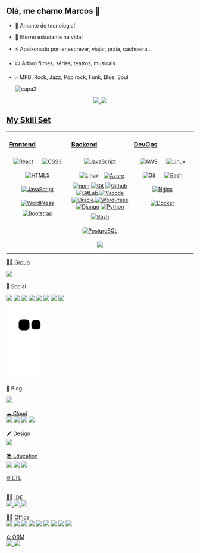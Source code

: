 ## Olá, me chamo Marcos 👋

- 🔭 Amante de tecnologia!                  
- 🌱 Eterno estudante na vida!
- ⚡ Apaixonado por ler,escrever, viajar, praia, cachoeira...
- 🎞  Adoro filmes, séries, teatros, musicais
- 🎶 MPB, Rock, Jazz, Pop rock, Funk, Blue, Soul

  ![capa2](https://user-images.githubusercontent.com/35399145/189922796-5ab06e80-0c41-4764-a4cb-1febd91ec1e8.jpg)
  
  <!--![capalivrov2_Prancheta-1](https://user-images.githubusercontent.com/35399145/189956937-ff5e74c8-fd68-487b-8f36-d70d8a7665f6.jpg)-->

<div align="center">
  <a href="https://github.com/emersoncarneirodasilva">
  <img height="165em" src="https://github-readme-stats.vercel.app/api?username=Maralvo&show_icons=true&theme=blue-green&include_all_commits=true&count_private=true" />
  <img height="165em" src="https://github-readme-stats.vercel.app/api/top-langs/?username=Maralvo&layout=compact&langs_count=7&theme=blue-green" />
</div>

  ## My Skill Set  
<table><tr><td valign="top" width="33%">

### Frontend  
<div align="center">  
<a href="https://reactjs.org/" target="_blank"><img style="margin: 10px" src="https://profilinator.rishav.dev/skills-assets/react-original-wordmark.svg" alt="React" height="50" /></a>  
<a href="https://www.w3schools.com/css/" target="_blank"><img style="margin: 10px" src="https://profilinator.rishav.dev/skills-assets/css3-original-wordmark.svg" alt="CSS3" height="50" /></a>  
<a href="https://en.wikipedia.org/wiki/HTML5" target="_blank"><img style="margin: 10px" src="https://profilinator.rishav.dev/skills-assets/html5-original-wordmark.svg" alt="HTML5" height="50" /></a>  
<a href="https://www.javascript.com/" target="_blank"><img style="margin: 10px" src="https://profilinator.rishav.dev/skills-assets/javascript-original.svg" alt="JavaScript" height="50" /></a>  
<a href="https://www.wp.com/" target="_blank"><img style="margin: 10px" alt="WordPress" height="50" src="https://cdn.jsdelivr.net/gh/devicons/devicon/icons/wordpress/wordpress-original.svg" height="50"/></a> 
<a href="https://www.bootstrap.com/" target="_blank"><img align="center" alt="Bootstrap" height="50" src="https://cdn.jsdelivr.net/gh/devicons/devicon/icons/bootstrap/bootstrap-original.svg" /></a>
</div>

</td><td valign="top" width="33%">

### Backend  
<div align="center">  
<a href="https://www.javascript.com/" target="_blank"><img style="margin: 10px" src="https://profilinator.rishav.dev/skills-assets/javascript-original.svg" alt="JavaScript" height="50" /></a>  
<a href="https://www.linux.org/" target="_blank"><img style="margin: 10px" src="https://profilinator.rishav.dev/skills-assets/linux-original.svg" alt="Linux" height="50" /></a>  
<a href="https://www.azure.com/" target="_blank"><img align="center" alt="Azure" height="30" src="https://cdn.jsdelivr.net/gh/devicons/devicon/icons/azure/azure-original.svg" />
<a href="https://www.npm.com/" target="_blank"><img align="center" alt="npm" height="30" src="https://cdn.jsdelivr.net/gh/devicons/devicon/icons/npm/npm-original-wordmark.svg" />
<a href="https://git.com/" target="_blank"><img align="center" alt="Git" height="30" src="https://cdn.jsdelivr.net/gh/devicons/devicon/icons/git/git-original.svg" />
<a href="https://github.com/" target="_blank"><img align="center" alt="Github" height="30" src="https://cdn.jsdelivr.net/gh/devicons/devicon/icons/github/github-original.svg" />
<a href="https://gitlab.com/" target="_blank"><img align="center" alt="GitLab" height="30" src="https://cdn.jsdelivr.net/gh/devicons/devicon/icons/gitlab/gitlab-original.svg" />
<a href="https://vscode.com/" target="_blank"><img align="center" alt="Vscode" height="30" src="https://cdn.jsdelivr.net/gh/devicons/devicon/icons/vscode/vscode-original.svg" />
  <a href="https://oracle.com/" target="_blank"><img align="center" alt="Oracle" height="30" src="https://cdn.jsdelivr.net/gh/devicons/devicon/icons/oracle/oracle-original.svg" />
  <a href="https://wp.com/" target="_blank"><img align="center" alt="WordPress" height="30"src="https://cdn.jsdelivr.net/gh/devicons/devicon/icons/wordpress/wordpress-original.svg" />
  <a href="https://django.com/" target="_blank"><img align="center" alt="Django" height="30"src="https://cdn.jsdelivr.net/gh/devicons/devicon/icons/django/django-plain.svg" />
  <a href="https://python.com/" target="_blank"><img align="center" alt="Python" height="30" src="https://cdn.jsdelivr.net/gh/devicons/devicon/icons/python/python-original-wordmark.svg" />
<a href="https://www.gnu.org/software/bash/" target="_blank"><img style="margin: 10px" src="https://profilinator.rishav.dev/skills-assets/gnu_bash-icon.svg" alt="Bash" height="50" /></a>  
<a href="https://www.postgresql.org/" target="_blank"><img style="margin: 10px" src="https://profilinator.rishav.dev/skills-assets/postgresql-original-wordmark.svg" alt="PostgreSQL" height="50" /></a>  
 <a href="https://www.redis.com/" target="_blank"><img style="margin: 10px" src="https://cdn.jsdelivr.net/gh/devicons/devicon/icons/redis/redis-original-wordmark.svg" height="50"/></a>  

</div>

</td><td valign="top" width="33%">

### DevOps  
<div align="center">  
<a href="https://angularjs.org/" target="_blank"><img style="margin: 10px" src="https://profilinator.rishav.dev/skills-assets/amazonwebservices-original-wordmark.svg" alt="AWS" height="50" /></a>  
<a href="https://www.linux.org/" target="_blank"><img style="margin: 10px" src="https://profilinator.rishav.dev/skills-assets/linux-original.svg" alt="Linux" height="50" /></a>  
<a href="https://github.com/" target="_blank"><img style="margin: 10px" src="https://profilinator.rishav.dev/skills-assets/git-scm-icon.svg" alt="Git" height="50" /></a>  
<a href="https://www.gnu.org/software/bash/" target="_blank"><img style="margin: 10px" src="https://profilinator.rishav.dev/skills-assets/gnu_bash-icon.svg" alt="Bash" height="50" /></a>  
<a href="https://www.nginx.com/" target="_blank"><img style="margin: 10px" src="https://profilinator.rishav.dev/skills-assets/nginx-original.svg" alt="Nginx" height="50" /></a>  
<a href="https://www.docker.com/" target="_blank"><img style="margin: 10px" src="https://profilinator.rishav.dev/skills-assets/docker-original-wordmark.svg" alt="Docker" height="50" /></a>
</div>

</td></tr></table>  
 

  🤜🤛 Group
    <div> 
   <a href="https://discord.com/channels/@MarcosAlvarenga#8820/"><img src="https://img.shields.io/badge/Discord-7289DA?style=for-the-badge&logo=discord&logoColor=white" target="_blank"></a>
  </div>
  
  👨 Social
  <div>
   <a href="mailto:marcosalv@gmail.com"><img src="https://img.shields.io/badge/Gmail-D14836?style=for-the-badge&logo=gmail&logoColor=white" target="_blank"></a>
  <a href="https://www.linkedin.com/in/marcos-alvarenga-2bb75015/" target="_blank"><img src="https://img.shields.io/badge/-LinkedIn-%230077B5?style=for-the-badge&logo=linkedin&logoColor=white" target="_blank"></a>
 <a href="tel:+5584999887008"><img src="https://img.shields.io/badge/Telegram-2CA5E0?style=for-the-badge&logo=telegram&logoColor=white" target="_blank"></a>
<a href="https://twitter.com/Maralvo"><img src="https://img.shields.io/badge/Twitter-1DA1F2?style=for-the-badge&logo=twitter&logoColor=white"></a>
  <a href="https://www.instagram.com/maralvo/"><img src="https://img.shields.io/badge/Instagram-E4405F?style=for-the-badge&logo=instagram&logoColor=white"></a>
  <a href="https://independent.academia.edu/MarcosAlvarenga16"><img src="https://img.shields.io/badge/Academia-fff?style=for-the-badge&logo=academia&logoColor=black"></a>
  <a href="https://independent.academia.edu/MarcosAlvarenga16"><img src="https://img.shields.io/badge/GitHub-100000?style=for-the-badge&logo=github&logoColor=white"></a>
  <a href="https://gitlab.com/marcosalv"><img src="https://img.shields.io/badge/GitLab-330F63?style=for-the-badge&logo=gitlab&logoColor=white"></a>
  
![Snake animation](https://github.com/rafaballerini/rafaballerini/blob/output/github-contribution-grid-snake.svg)
   </div>
  
   📝 Blog
  <div>
    <a href="https://projetolivropostal.com.br/blog/"><img src="https://img.shields.io/badge/Wordpress-21759B?style=for-the-badge&logo=wordpress&logoColor=white"</a>
  </div>
    <br>  
 ☁ Cloud
      <div>
      <a href="https://dash.cloudflare.com/profile"><img src="https://img.shields.io/badge/Cloudflare-F38020?style=for-the-badge&logo=Cloudflare&logoColor=white"</a>
      <a href="https://www.digitalocean.com/"><img src="https://img.shields.io/badge/Digital_Ocean-0080FF?style=for-the-badge&logo=DigitalOcean&logoColor=white"</a>
      <a href="https://maralvo.netlify.app/"><img src="https://img.shields.io/badge/Netlify-00C7B7?style=for-the-badge&logo=netlify&logoColor=white"</a>
      <a href="https://www.oracle.com/br/cloud/"><img src="https://img.shields.io/badge/Oracle-F80000?style=for-the-badge&logo=oracle&logoColor=black"</a>
      </div>
    <br>
   🖍 Design
    <div>
     <a href=""><img src= "https://img.shields.io/badge/gimp-5C5543?style=for-the-badge&logo=gimp&logoColor=white"
                     https://img.shields.io/badge/Figma-F24E1E?style=for-the-badge&logo=figma&logoColor=white"</a>
   </div>
   <br>
   📚 Education
   <div>
     <a href=""><img src="https://img.shields.io/badge/Coursera-0056D2?style=for-the-badge&logo=Coursera&logoColor=white"</a>
     <a href=""><img src= "https://img.shields.io/badge/Duolingo-58CC02?style=for-the-badge&logo=Duolingo&logoColor=white"</a>
     <a href=""><img src= "https://img.shields.io/badge/Udemy-EC5252?style=for-the-badge&logo=Udemy&logoColor=white"</a>
   </div>
   <br>
   🌐 ETL
   <div>
       <a href=""><img src=""</a>
   </div>
<br>
   👩‍💻 IDE
    <div>
     	<a href=""><img src="https://img.shields.io/badge/Eclipse-2C2255?style=for-the-badge&logo=eclipse&logoColor=white"</a>
      <a href=""><img src="https://img.shields.io/badge/Notepad++-90E59A.svg?style=for-the-badge&logo=notepad%2B%2B&logoColor=black"</a>
      <a href=""><img src= "https://img.shields.io/badge/Visual_Studio-5C2D91?style=for-the-badge&logo=visual%20studio&logoColor=white"</a>
   </div>
   <br>
   👨‍💻 Office
     <div>
     <a href=""><img src="https://img.shields.io/badge/Google%20Sheets-34A853?style=for-the-badge&logo=google-sheets&logoColor=white"</a>
       <a href=""><img src= "https://img.shields.io/badge/LibreOffice-18A303?style=for-the-badge&logo=LibreOffice&logoColor=white"</a>
       <a href=""><img src= "https://img.shields.io/badge/Microsoft_Excel-217346?style=for-the-badge&logo=microsoft-excel&logoColor=white"</a>
       <a href=""><img src= "https://img.shields.io/badge/Microsoft_Office-D83B01?style=for-the-badge&logo=microsoft-office&logoColor=white"</a>
       <a href=""><img src= "https://img.shields.io/badge/Microsoft_PowerPoint-B7472A?style=for-the-badge&logo=microsoft-powerpoint&logoColor=white"</a>
       <a href=""><img src= "https://img.shields.io/badge/Microsoft_SQL_Server-CC2927?style=for-the-badge&logo=microsoft-sql-server&logoColor=white"</a>
       <a href=""><img src= "https://img.shields.io/badge/Microsoft_Word-2B579A?style=for-the-badge&logo=microsoft-word&logoColor=white"</a>
       <a href=""><img src= "https://img.shields.io/badge/Overleaf-47A141?style=for-the-badge&logo=Overleaf&logoColor=white"</a>
       	<a href=""><img src= "https://img.shields.io/badge/Prezi-3181FF?style=for-the-badge&logo=prezi&logoColor=white"</a>
   </div>
   <br>
   ⚙️ ORM
     <div>
     <a href=""><img src= "https://img.shields.io/badge/Prisma-3982CE?style=for-the-badge&logo=Prisma&logoColor=white"</a>
      <a href=""><img src= "https://img.shields.io/badge/Sequelize-52B0E7?style=for-the-badge&logo=Sequelize&logoColor=white"</a>
   </div>
   
    
